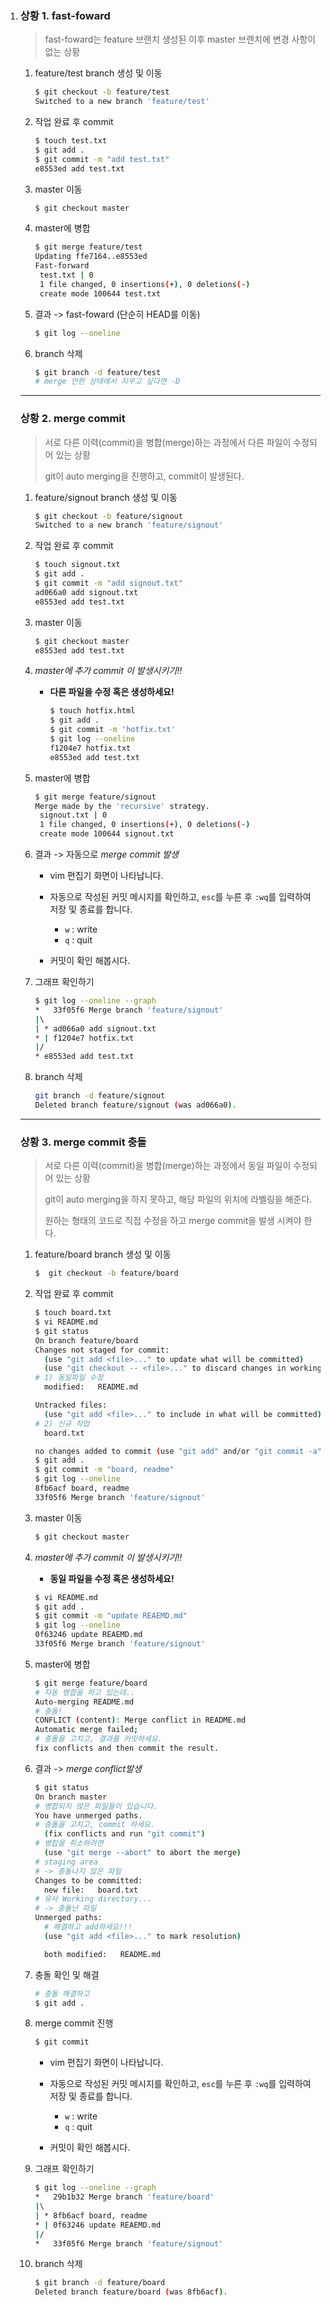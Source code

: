 1. ### 상황 1. fast-foward

   > fast-foward는 feature 브랜치 생성된 이후 master 브랜치에 변경 사항이 없는 상황

   

   1. feature/test branch 생성 및 이동

      ```bash
      $ git checkout -b feature/test
      Switched to a new branch 'feature/test'
      ```

   2. 작업 완료 후 commit

      ```bash
      $ touch test.txt 
      $ git add .
      $ git commit -m "add test.txt"
      e8553ed add test.txt
      ```


   3. master 이동

      ```bash
      $ git checkout master
      ```


   4. master에 병합

      ```bash
      $ git merge feature/test 
      Updating ffe7164..e8553ed
      Fast-forward
       test.txt | 0
       1 file changed, 0 insertions(+), 0 deletions(-)
       create mode 100644 test.txt
      ```


   5. 결과 -> fast-foward (단순히 HEAD를 이동)

      ```bash
      $ git log --oneline
      ```
      
   6. branch 삭제

      ```bash
      $ git branch -d feature/test
      # merge 안한 상태에서 지우고 싶다면 -D
      ```

   ---

   ### 상황 2. merge commit

   > 서로 다른 이력(commit)을 병합(merge)하는 과정에서 다른 파일이 수정되어 있는 상황
   >
   > git이 auto merging을 진행하고, commit이 발생된다.

   1. feature/signout branch 생성 및 이동

      ```bash
      $ git checkout -b feature/signout
      Switched to a new branch 'feature/signout'
      ```

   2. 작업 완료 후 commit

      ```bash
      $ touch signout.txt
      $ git add .
      $ git commit -m "add signout.txt"
      ad066a0 add signout.txt
      e8553ed add test.txt
      ```
      
   3. master 이동

      ```bash
      $ git checkout master
      e8553ed add test.txt
      ```
      
   4. *master에 추가 commit 이 발생시키기!!*

      * **다른 파일을 수정 혹은 생성하세요!**

        ```bash
        $ touch hotfix.html
        $ git add .
        $ git commit -m 'hotfix.txt'
        $ git log --oneline
        f1204e7 hotfix.txt
        e8553ed add test.txt
        ```
      
   5. master에 병합

      ```bash
      $ git merge feature/signout 
      Merge made by the 'recursive' strategy.
       signout.txt | 0
       1 file changed, 0 insertions(+), 0 deletions(-)
       create mode 100644 signout.txt                 
      ```

   6. 결과 -> 자동으로 *merge commit 발생*

      * vim 편집기 화면이 나타납니다.
      
      * 자동으로 작성된 커밋 메시지를 확인하고, `esc`를 누른 후 `:wq`를 입력하여 저장 및 종료를 합니다.
         * `w` : write
         * `q` : quit
         
      * 커밋이  확인 해봅시다.
      
   7. 그래프 확인하기

      ```bash
      $ git log --oneline --graph
      *   33f05f6 Merge branch 'feature/signout'
      |\  
      | * ad066a0 add signout.txt
      * | f1204e7 hotfix.txt
      |/  
      * e8553ed add test.txt
      ```
      
   8. branch 삭제

      ```bash
      git branch -d feature/signout 
      Deleted branch feature/signout (was ad066a0).
      ```

   ---

   ### 상황 3. merge commit 충돌

   > 서로 다른 이력(commit)을 병합(merge)하는 과정에서 동일 파일이 수정되어 있는 상황
   >
   > git이 auto merging을 하지 못하고, 해당 파일의 위치에 라벨링을 해준다.
   >
   > 원하는 형태의 코드로 직접 수정을 하고 merge commit을 발생 시켜야 한다.

   1. feature/board branch 생성 및 이동

      ```bash
      $  git checkout -b feature/board
      ```

   2. 작업 완료 후 commit

      ```bash
      $ touch board.txt
      $ vi README.md 
      $ git status
      On branch feature/board
      Changes not staged for commit:
        (use "git add <file>..." to update what will be committed)
        (use "git checkout -- <file>..." to discard changes in working directory)
      # 1) 동일파일 수정
      	modified:   README.md
      
      Untracked files:
        (use "git add <file>..." to include in what will be committed)
      # 2) 신규 작업
      	board.txt
      
      no changes added to commit (use "git add" and/or "git commit -a") 
      $ git add .
      $ git commit -m "board, readme"
      $ git log --oneline
      8fb6acf board, readme
      33f05f6 Merge branch 'feature/signout'
      ```


   3. master 이동

      ```bash
      $ git checkout master
      ```


   4. *master에 추가 commit 이 발생시키기!!*

      * **동일 파일을 수정 혹은 생성하세요!**

      ```bash
      $ vi README.md
      $ git add .
      $ git commit -m "update REAEMD.md"
      $ git log --oneline
      0f63246 update REAEMD.md
      33f05f6 Merge branch 'feature/signout'
      ```
      
   5. master에 병합

      ```bash
      $ git merge feature/board 
      # 자동 병합을 하고 있는데..
      Auto-merging README.md
      # 충돌! 
      CONFLICT (content): Merge conflict in README.md
      Automatic merge failed; 
      # 충돌을 고치고, 결과를 커밋하세요.
      fix conflicts and then commit the result.
      ```


   6. 결과 -> *merge conflict발생*

      ```bash
      $ git status
      On branch master
      # 병합되지 않은 파일들이 있습니다.
      You have unmerged paths.
      # 충돌을 고치고, commit 하세요.
        (fix conflicts and run "git commit")
      # 병합을 취소하려면 
        (use "git merge --abort" to abort the merge)
      # staging area 
      # -> 충돌나지 않은 파일
      Changes to be committed:
      	new file:   board.txt
      # 유사 Working directory...
      # -> 충돌난 파일
      Unmerged paths:
        # 해결하고 add하세요!!!
        (use "git add <file>..." to mark resolution)
      
      	both modified:   README.md
      ```


   7. 충돌 확인 및 해결

      ```bash
      # 충돌 해결하고
      $ git add .
      ```


   8. merge commit 진행

       ```bash
       $ git commit
       ```

      * vim 편집기 화면이 나타납니다.
      
      * 자동으로 작성된 커밋 메시지를 확인하고, `esc`를 누른 후 `:wq`를 입력하여 저장 및 종료를 합니다.
         * `w` : write
         * `q` : quit
         
      * 커밋이  확인 해봅시다.
      
   9. 그래프 확인하기

       ```bash
      $ git log --oneline --graph
      *   29b1b32 Merge branch 'feature/board'
      |\  
      | * 8fb6acf board, readme
      * | 0f63246 update REAEMD.md
      |/  
      *   33f05f6 Merge branch 'feature/signout'
      
      ```


   10. branch 삭제

       ```bash
       $ git branch -d feature/board 
       Deleted branch feature/board (was 8fb6acf).
       ```